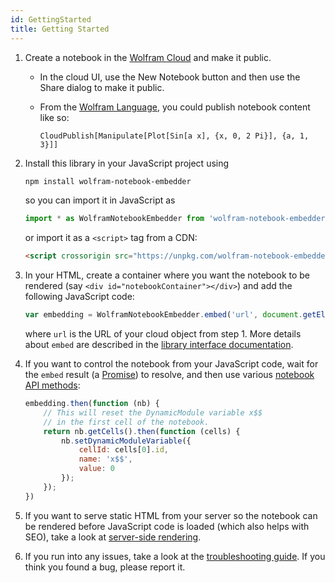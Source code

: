 ```yaml
---
id: GettingStarted
title: Getting Started
---
```


1. Create a notebook in the [Wolfram Cloud](https://www.wolframcloud.com/) and make it public.
    * In the cloud UI, use the New Notebook button and then use the Share dialog to make it public.
    * From the [Wolfram Language](https://www.wolfram.com/language/), you could publish notebook content like so:

        ```wl
        CloudPublish[Manipulate[Plot[Sin[a x], {x, 0, 2 Pi}], {a, 1, 3}]]
        ```
2. Install this library in your JavaScript project using

    ```bash
    npm install wolfram-notebook-embedder
    ```
        
    so you can import it in JavaScript as
    
    ```js
    import * as WolframNotebookEmbedder from 'wolfram-notebook-embedder';
    ```
        
    or import it as a `<script>` tag from a CDN:
    
    ```html
    <script crossorigin src="https://unpkg.com/wolfram-notebook-embedder@0.3/dist/wolfram-notebook-embedder.min.js"></script>
    ```
3. In your HTML, create a container where you want the notebook to be rendered (say `<div id="notebookContainer"></div>`) and add the following JavaScript code:

    ```js
    var embedding = WolframNotebookEmbedder.embed('url', document.getElementById('notebookContainer'));
    ```
    
    where `url` is the URL of your cloud object from step 1. More details about `embed` are described in the [library interface documentation](./LibraryInterface.md).
4. If you want to control the notebook from your JavaScript code, wait for the `embed` result (a [Promise](https://developer.mozilla.org/en-US/docs/Web/JavaScript/Guide/Using_promises)) to resolve, and then use various [notebook API methods](./NotebookAPI.md):

    ```js
    embedding.then(function (nb) {
        // This will reset the DynamicModule variable x$$
        // in the first cell of the notebook.
        return nb.getCells().then(function (cells) {
            nb.setDynamicModuleVariable({
                cellId: cells[0].id,
                name: 'x$$',
                value: 0
            });
        });
    })
    ```
5. If you want to serve static HTML from your server so the notebook can be rendered before JavaScript code is loaded (which also helps with SEO), take a look at [server-side rendering](./ServerSideRendering.md).
6. If you run into any issues, take a look at the [troubleshooting guide](./Troubleshooting.md). If you think you found a bug, please report it.
